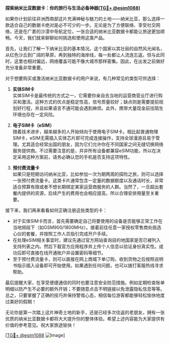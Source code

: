 **探索纳米比亚数据卡：你的旅行与生活必备神器[[TG💪+ @esim1088](https://t.me/s/esim1088)]**

如果你计划前往非洲西南部这片充满神秘与魅力的土地——纳米比亚，那么选择一款适合自己的数据卡绝对是必不可少的一步。无论是为了方便联络、享受社交网络，还是在广袤的沙漠中导航定位，一张合适的纳米比亚数据卡都能让旅途更加顺畅。今天，我们就来聊聊如何挑选和使用这类产品。

首先，让我们了解一下纳米比亚的基本情况。这个国家以其壮丽的自然风光闻名，从红色沙丘到广阔的草原，再到独特的海岸线，每一处都让人流连忘返。但与此同时，这里也相对偏远，网络覆盖可能不像大城市那样密集。因此，在出发之前做好充分准备非常重要。

对于想要购买或激活纳米比亚数据卡的用户来说，有几种常见的类型可供选择：

1. **实体SIM卡**  
   实体SIM卡是最传统的方式之一，它需要你亲自去当地的运营商营业厅进行购买和激活。这种方式的优点是稳定性高，信号质量较好；缺点则是需要提前规划好行程，并且如果语言不通可能会遇到麻烦。此外，携带大量现金前往陌生环境也存在一定风险。

2. **电子SIM卡（eSIM）**  
   随着技术进步，越来越多的人开始倾向于使用电子SIM卡。相比起普通物理SIM卡，eSIM无需插入实体芯片即可完成连接操作，支持全球漫游且易于管理。尤其适合经常出国的朋友，因为它们允许你在不同国家之间无缝切换网络服务提供商。不过需要注意的是，并非所有设备都兼容eSIM功能，所以在决定采用这种方案前，请务必确认您的手机是否支持这项特性。

3. **预付费流量卡**  
   如果只是短期访问纳米比亚，比如参加一次为期两周的探险之旅，则可以选择一张预付费流量卡。这类卡片通常包含一定量的数据额度以及通话时长，非常适合预算有限或者不想长期绑定某家运营商服务的人群。当然了，一旦超出套餐内提供的资源，后续产生的费用也会相应提高，所以合理安排用量至关重要。

接下来，我们再来看看如何正确注册这些类型的卡：

- 对于实体SIM卡而言，首先需要确定自己将要使用的设备是否能够正常工作在当地频段下（如GSM900/1800MHz）。接着前往任意一家授权零售商处挑选心仪的套餐，并按照工作人员指引完成开户手续。
- 在处理eSIM相关事宜时，建议先通过官方网站查询目的地国家是否已被列入支持列表之内。然后下载官方应用程序并上传个人信息以验证身份真实性。成功后即可直接在线开通账户并设置密码等细节。
- 至于预付费流量卡，则可以直接在网上商城下单订购，收到货物之后按照说明书指示插入设备即可开始使用。如果遇到任何问题，也可以拨打客服热线寻求帮助。

最后提醒大家，在享受便捷通信的同时也要注意安全防范措施。例如定期检查账单明细以防产生不必要的额外开销；不要随意点击不明链接以免泄露隐私信息等等。总之，只要掌握了正确的技巧并保持警惕心态，相信每位游客都能够轻松愉快地度过美好的假期！

无论你是第一次踏上这片神奇土地的新手，还是已经多次往返的老朋友，拥有一张优质的纳米比亚数据卡都将大大提升你的整体体验。希望上述内容能为大家提供有价值的参考意见。祝大家旅途愉快！

[[TG💪+ @esim1088](https://t.me/s/esim1088) ![Image](https://i.postimg.cc/4NQfJmqS/Snipaste-2025-05-13-00-14-12.png)]